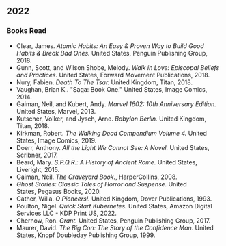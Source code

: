 ## 2022  

### Books Read  
 - Clear, James. *Atomic Habits: An Easy & Proven Way to Build Good Habits & Break Bad Ones.* United States, Penguin Publishing Group, 2018.  
 - Gunn, Scott, and Wilson Shobe, Melody. *Walk in Love: Episcopal Beliefs and Practices.* United States, Forward Movement Publications, 2018.  
 - Nury, Fabien. *Death To The Tsar.* United Kingdom, Titan, 2018.  
 - Vaughan, Brian K.. "Saga: Book One." United States, Image Comics, 2014.  
 - Gaiman, Neil, and Kubert, Andy. *Marvel 1602: 10th Anniversary Edition.* United States, Marvel, 2013.  
 - Kutscher, Volker, and Jysch, Arne. *Babylon Berlin.* United Kingdom, Titan, 2018.  
 - Kirkman, Robert. *The Walking Dead Compendium Volume 4.* United States, Image Comics, 2019.  
 - Doerr, Anthony. *All the Light We Cannot See: A Novel.* United States, Scribner, 2017.  
 - Beard, Mary. *S.P.Q.R.: A History of Ancient Rome.* United States, Liveright, 2015.  
 - Gaiman, Neil. *The Graveyard Book.*, HarperCollins, 2008.  
 - *Ghost Stories: Classic Tales of Horror and Suspense.* United States, Pegasus Books, 2020.  
 - Cather, Willa. *O Pioneers!.* United Kingdom, Dover Publications, 1993.  
 - Poulton, Nigel. *Quick Start Kubernetes.* United States, Amazon Digital Services LLC - KDP Print US, 2022.  
 - Chernow, Ron. *Grant.* United States, Penguin Publishing Group, 2017.  
 - Maurer, David. *The Big Con: The Story of the Confidence Man.* United States, Knopf Doubleday Publishing Group, 1999.